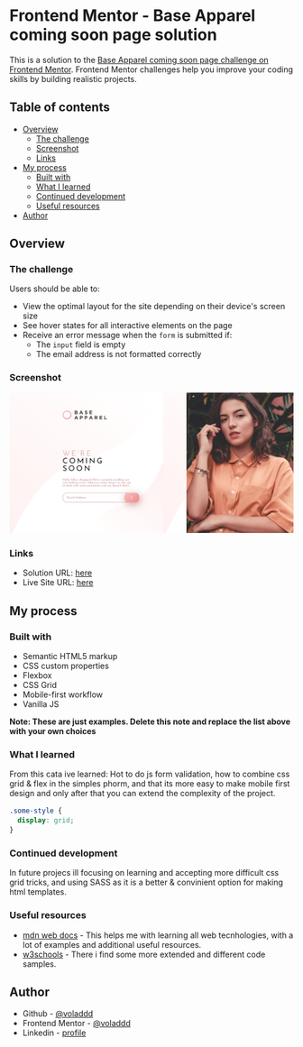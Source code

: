 # Frontend Mentor - Base Apparel coming soon page solution

This is a solution to the [Base Apparel coming soon page challenge on Frontend Mentor](https://www.frontendmentor.io/challenges/base-apparel-coming-soon-page-5d46b47f8db8a7063f9331a0). Frontend Mentor challenges help you improve your coding skills by building realistic projects.

## Table of contents

- [Overview](#overview)
  - [The challenge](#the-challenge)
  - [Screenshot](#screenshot)
  - [Links](#links)
- [My process](#my-process)
  - [Built with](#built-with)
  - [What I learned](#what-i-learned)
  - [Continued development](#continued-development)
  - [Useful resources](#useful-resources)
- [Author](#author)

## Overview

### The challenge

Users should be able to:

- View the optimal layout for the site depending on their device's screen size
- See hover states for all interactive elements on the page
- Receive an error message when the `form` is submitted if:
  - The `input` field is empty
  - The email address is not formatted correctly

### Screenshot

![](./screenshot.png)

### Links

- Solution URL: [here](https://www.frontendmentor.io/solutions/base-apparel-coming-soon-pljG-RsxMf)
- Live Site URL: [here](https://voladdd.github.io/lgp-base-apparel-coming-soon/)

## My process

### Built with

- Semantic HTML5 markup
- CSS custom properties
- Flexbox
- CSS Grid
- Mobile-first workflow
- Vanilla JS

**Note: These are just examples. Delete this note and replace the list above with your own choices**

### What I learned

From this cata ive learned: Hot to do js form validation, how to combine css grid & flex in the simples phorm, and that its more easy to make mobile first design and only after that you can extend the complexity of the project.

```css
.some-style {
  display: grid;
}
```

### Continued development

In future projecs ill focusing on learning and accepting more difficult css grid tricks, and using SASS as it is a better & convinient option for making html templates.

### Useful resources

- [mdn web docs](https://developer.mozilla.org/) - This helps me with learning all web tecnhologies, with a lot of examples and additional useful resources.
- [w3schools](https://www.w3schools.com/) - There i find some more extended and different code samples.

## Author

- Github - [@voladdd](https://github.com/voladdd)
- Frontend Mentor - [@voladdd](https://www.frontendmentor.io/profile/voladdd)
- Linkedin - [profile](https://www.linkedin.com/in/vlad-selivanov-190725212/)

